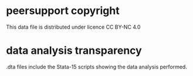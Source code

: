 # peersupport copyright
This data file is distributed under licence CC BY-NC 4.0
# data analysis transparency
.dta files include the Stata-15 scripts showing the data analysis performed.
